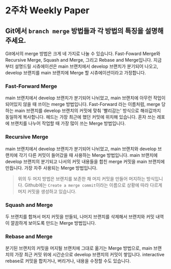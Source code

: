 # 2주차 Weekly Paper

## Git에서 `branch merge` 방법들과 각 방법의 특징을 설명해 주세요.
Git에서의 merge 방법은 크게 네 가지로 나눌 수 있습니다. Fast-Foward Merge와 Recursive Merge, Squash and Merge, 그리고 Rebase and Merge입니다. 지금부터 설명드릴 시츄에이션은 main 브랜치에서 develop 브랜치가 분기되어 나오고, develop 브랜치를 main 브랜치에 Merge 할 시츄에이션이라고 가정합니다.

### Fast-Forward Merge
main 브랜치에서 develop 브랜치가 분기되어 나뉘었고, main 브랜치에 아무런 작업이 되어있지 않을 때 쓰이는 merge 방법입니다. Fast-Forward 라는 이름처럼, merge 당하는 main 브랜치를 develop 브랜치의 커밋에 맞춰 '빨리감는' 방식으로 해쉬값까지 동일하게 복사합니다. 헤드는 가장 최근에 했던 커밋에 위치해 있습니다. 혼자 쓰는 레포에 브랜치를 나누어 작업할 때 가장 많이 쓰는 Merge 방법입니다.

### Recursive Merge
main 브랜치에서 develop 브랜치가 분기되어 나뉘었고, main 브랜치와 develop 브랜치에 각기 다른 커밋이 들어갔을 때 사용하는 Merge 방법입니다. main 브랜치에 develop 브랜치의 분기되고 나서의 커밋 내용들을 합친 merge 커밋을 main 브랜치에 만듭니다. 가장 자주 사용되는 Merge 방법입니다. 

> 위의 두 머지 방법은 브랜치를 보존한 채 머지 커밋을 만들어 머지하는 방식입니다. Github에는 `Create a merge commit`이라는 이름으로 상황에 따라 다르게 머지 커밋을 생성하고 있습니다.

### Squash and Merge
두 브랜치를 합쳐서 머지 커밋을 만들되, 나머지 브랜치를 삭제해서 브랜치와 커밋 내역이 깔끔하게 보이도록 만드는 Merge 방법입니다.

### Rebase and Merge
분기된 브랜치의 커밋을 머지될 브랜치에 그대로 옮기는 Merge 방법으로, main 브랜치의 가장 최근 커밋 위에 시간순으로 develop 브랜치의 커밋이 쌓입니다. interactive rebase로 커밋을 합치거나, 버리거나, 내용을 수정할 수도 있습니다.
